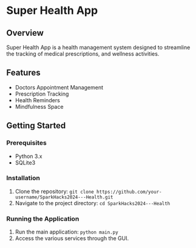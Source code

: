 # Super Health App

## Overview
Super Health App is a health management system designed to streamline the tracking of medical prescriptions, and wellness activities.

## Features
- Doctors Appointment Management
- Prescription Tracking
- Health Reminders
- Mindfulness Space

## Getting Started

### Prerequisites
- Python 3.x
- SQLite3

### Installation
1. Clone the repository: `git clone https://github.com/your-username/SparkHacks2024---Health.git`
2. Navigate to the project directory: `cd SparkHacks2024---Health`

### Running the Application
1. Run the main application: `python main.py`
2. Access the various services through the GUI.
